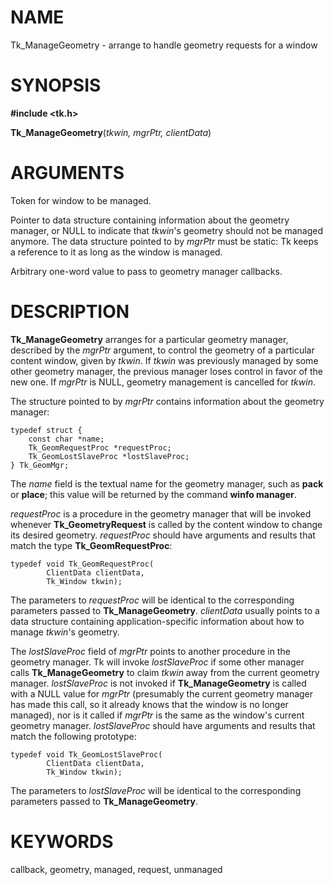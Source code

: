 # NAME

Tk_ManageGeometry - arrange to handle geometry requests for a window

# SYNOPSIS

**#include \<tk.h\>**

**Tk_ManageGeometry**(*tkwin, mgrPtr, clientData*)

# ARGUMENTS

Token for window to be managed.

Pointer to data structure containing information about the geometry
manager, or NULL to indicate that *tkwin*\'s geometry should not be
managed anymore. The data structure pointed to by *mgrPtr* must be
static: Tk keeps a reference to it as long as the window is managed.

Arbitrary one-word value to pass to geometry manager callbacks.

# DESCRIPTION

**Tk_ManageGeometry** arranges for a particular geometry manager,
described by the *mgrPtr* argument, to control the geometry of a
particular content window, given by *tkwin*. If *tkwin* was previously
managed by some other geometry manager, the previous manager loses
control in favor of the new one. If *mgrPtr* is NULL, geometry
management is cancelled for *tkwin*.

The structure pointed to by *mgrPtr* contains information about the
geometry manager:

    typedef struct {
        const char *name;
        Tk_GeomRequestProc *requestProc;
        Tk_GeomLostSlaveProc *lostSlaveProc;
    } Tk_GeomMgr;

The *name* field is the textual name for the geometry manager, such as
**pack** or **place**; this value will be returned by the command
**winfo manager**.

*requestProc* is a procedure in the geometry manager that will be
invoked whenever **Tk_GeometryRequest** is called by the content window
to change its desired geometry. *requestProc* should have arguments and
results that match the type **Tk_GeomRequestProc**:

    typedef void Tk_GeomRequestProc(
            ClientData clientData,
            Tk_Window tkwin);

The parameters to *requestProc* will be identical to the corresponding
parameters passed to **Tk_ManageGeometry**. *clientData* usually points
to a data structure containing application-specific information about
how to manage *tkwin*\'s geometry.

The *lostSlaveProc* field of *mgrPtr* points to another procedure in the
geometry manager. Tk will invoke *lostSlaveProc* if some other manager
calls **Tk_ManageGeometry** to claim *tkwin* away from the current
geometry manager. *lostSlaveProc* is not invoked if
**Tk_ManageGeometry** is called with a NULL value for *mgrPtr*
(presumably the current geometry manager has made this call, so it
already knows that the window is no longer managed), nor is it called if
*mgrPtr* is the same as the window\'s current geometry manager.
*lostSlaveProc* should have arguments and results that match the
following prototype:

    typedef void Tk_GeomLostSlaveProc(
            ClientData clientData,
            Tk_Window tkwin);

The parameters to *lostSlaveProc* will be identical to the corresponding
parameters passed to **Tk_ManageGeometry**.

# KEYWORDS

callback, geometry, managed, request, unmanaged

<!---
Copyright (c) 1990-1994 The Regents of the University of California
Copyright (c) 1994-1996 Sun Microsystems, Inc
-->

